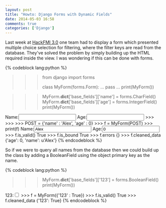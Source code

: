 ```yaml
---
layout: post
title: "Howto: Django Forms with Dynamic Fields"
date: 2014-05-03 16:58
comments: true
categories: ['Django']
---
```


Last week at [HackFMI 3.0](http://hackfmi.com) one team had to display a form
which presented multiple choice selection for filtering, where the filter keys
are read from the database. They've solved the problem by simply building up the
HTML required inside the view. I was wondering if this can be done with forms.

{% codeblock lang:python %}
>>> from django import forms
>>>
>>> class MyForm(forms.Form):
...     pass
...
>>> print(MyForm())

>>> MyForm.__dict__['base_fields']['name'] = forms.CharField()
>>> MyForm.__dict__['base_fields']['age'] = forms.IntegerField()
>>> print(MyForm())
<tr><th><label for="id_name">Name:</label></th><td><input id="id_name" name="name" type="text" /></td></tr>
<tr><th><label for="id_age">Age:</label></th><td><input id="id_age" name="age" type="number" /></td></tr>
>>>
>>>
>>> POST = {'name' : 'Alex', 'age' : 0}
>>> f = MyForm(POST)
>>> print(f)
<tr><th><label for="id_name">Name:</label></th><td><input id="id_name" name="name" type="text" value="Alex" /></td></tr>
<tr><th><label for="id_age">Age:</label></th><td><input id="id_age" name="age" type="number" value="0" /></td></tr>
>>> f.is_valid()
True
>>> f.is_bound
True
>>> f.errors
{}
>>> f.cleaned_data
{'age': 0, 'name': u'Alex'}
{% endcodeblock %}

So if we were to query all names from the database then we could build up the
class by adding a BooleanField using the object primary key as the name.

{% codeblock lang:python %}
>>> MyForm.__dict__['base_fields']['123'] = forms.BooleanField()
>>> print(MyForm())
<tr><th><label for="id_123">123:</label></th><td><input id="id_123" name="123" type="checkbox" /></td></tr>
>>> f = MyForm({'123' : True})
>>> f.is_valid()
True
>>> f.cleaned_data
{'123': True}
{% endcodeblock %}
